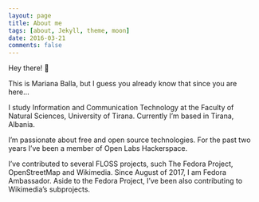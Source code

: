 ```yaml
---
layout: page
title: About me
tags: [about, Jekyll, theme, moon]
date: 2016-03-21
comments: false
---
```

    
Hey there! 👋

This is Mariana Balla, but I guess you already know that since you are here…

I study Information and Communication Technology at the Faculty of Natural Sciences, University of Tirana. Currently I’m based in Tirana, Albania.

I’m passionate about free and open source technologies. For the past two years I’ve been a member of Open Labs Hackerspace.

I’ve contributed to several FLOSS projects, such The Fedora Project, OpenStreetMap and Wikimedia. Since August of 2017, I am Fedora Ambassador. Aside to the Fedora Project, I’ve been also contributing to Wikimedia’s subprojects.
